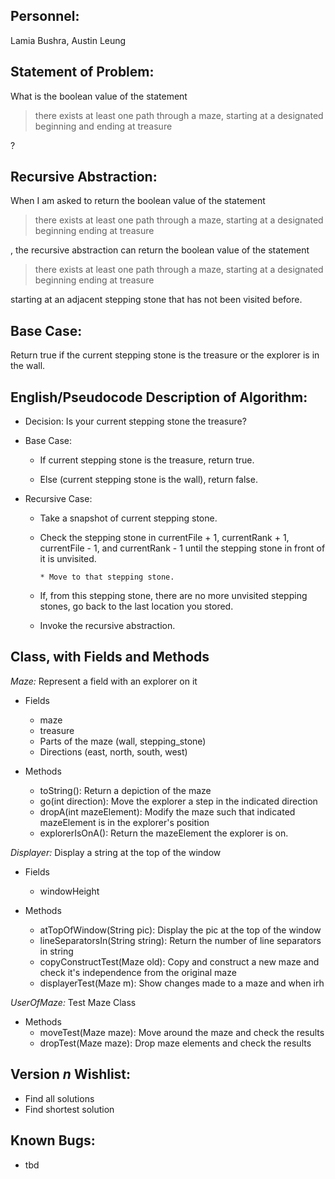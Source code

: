 ## Personnel: 
Lamia Bushra, Austin Leung

## Statement of Problem: 
What is the boolean value of the statement

>there exists at least one path through a maze, starting at a designated beginning and ending at treasure

?


## Recursive Abstraction: 
When I am asked to return the boolean value of the statement 

>there exists at least one path through a maze, starting at a designated beginning ending at treasure 

, the recursive abstraction can return the boolean value of the statement 

>there exists at least one path through a maze, starting at a designated beginning ending at treasure

starting at an adjacent stepping stone that has not been visited before.


## Base Case:
Return true if the current stepping stone is the treasure or the explorer is in the wall.


## English/Pseudocode Description of Algorithm:

* Decision: Is your current stepping stone the treasure?

* Base Case: 

   * If current stepping stone is the treasure, return true.
   
   * Else (current stepping stone is the wall), return false.
   
* Recursive Case:
         
   * Take a snapshot of current stepping stone.

   * Check the stepping stone in currentFile + 1, currentRank + 1, currentFile - 1, and currentRank - 1 until the stepping stone in front of it is unvisited.
   
         * Move to that stepping stone.
         
   * If, from this stepping stone, there are no more unvisited stepping stones, go back to the last location you stored.
   
   * Invoke the recursive abstraction.


## Class, with Fields and Methods

*Maze:* 
Represent a field with an explorer on it
   * Fields
      * maze
      * treasure
      * Parts of the maze (wall, stepping_stone)
      * Directions (east, north, south, west)
   
   * Methods
      * toString(): Return a depiction of the maze
      * go(int direction): Move the explorer a step in the indicated direction
      * dropA(int mazeElement): Modify the maze such that indicated mazeElement is in the explorer's position
      * explorerIsOnA(): Return the mazeElement the explorer is on.
   
*Displayer:*
Display a string at the top of the window

   * Fields
      * windowHeight

   * Methods
      * atTopOfWindow(String pic): Display the pic at the top of the window
      * lineSeparatorsIn(String string): Return the number of line separators in string
      * copyConstructTest(Maze old): Copy and construct a new maze and check it's independence from the original maze
      * displayerTest(Maze m): Show changes made to a maze and when  irh

*UserOfMaze:*
Test Maze Class
   * Methods
      * moveTest(Maze maze): Move around the maze and check the results
      * dropTest(Maze maze): Drop maze elements and check the results
   
   
## Version *n* Wishlist:
* Find all solutions
* Find shortest solution

## Known Bugs:
* tbd


